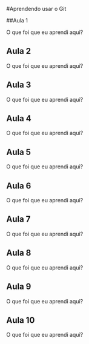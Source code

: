  #Aprendendo usar o Git  


##Aula 1

O que foi que eu aprendi aqui?


## Aula 2

O que foi que eu aprendi aqui?

## Aula 3

O que foi que eu aprendi aqui?

## Aula 4

O que foi que eu aprendi aqui?

## Aula 5

O que foi que eu aprendi aqui?

## Aula 6

O que foi que eu aprendi aqui?
## Aula 7

O que foi que eu aprendi aqui?

## Aula 8

O que foi que eu aprendi aqui?

## Aula 9

O que foi que eu aprendi aqui?

## Aula 10

O que foi que eu aprendi aqui?
